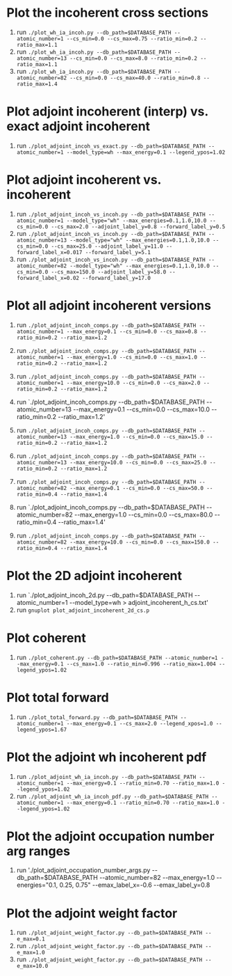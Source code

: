 # Plot the incoherent cross sections
1. run `./plot_wh_ia_incoh.py --db_path=$DATABASE_PATH --atomic_number=1 --cs_min=0.0 --cs_max=0.75 --ratio_min=0.2 --ratio_max=1.1`
2. run `./plot_wh_ia_incoh.py --db_path=$DATABASE_PATH --atomic_number=13 --cs_min=0.0 --cs_max=8.0 --ratio_min=0.2 --ratio_max=1.1`
3. run `./plot_wh_ia_incoh.py --db_path=$DATABASE_PATH --atomic_number=82 --cs_min=0.0 --cs_max=40.0 --ratio_min=0.8 --ratio_max=1.4`

# Plot adjoint incoherent (interp) vs. exact adjoint incoherent
1. run `./plot_adjoint_incoh_vs_exact.py --db_path=$DATABASE_PATH --atomic_number=1 --model_type=wh --max_energy=0.1 --legend_ypos=1.02`

# Plot adjoint incoherent vs. incoherent
1. run `./plot_adjoint_incoh_vs_incoh.py --db_path=$DATABASE_PATH --atomic_number=1 --model_type="wh" --max_energies=0.1,1.0,10.0 --cs_min=0.0 --cs_max=2.0 --adjoint_label_y=0.8 --forward_label_y=0.5`
2. run `./plot_adjoint_incoh_vs_incoh.py --db_path=$DATABASE_PATH --atomic_number=13 --model_type="wh" --max_energies=0.1,1.0,10.0 --cs_min=0.0 --cs_max=25.0 --adjoint_label_y=11.0 --forward_label_x=0.017 --forward_label_y=5.1`
3. run `./plot_adjoint_incoh_vs_incoh.py --db_path=$DATABASE_PATH --atomic_number=82 --model_type="wh" --max_energies=0.1,1.0,10.0 --cs_min=0.0 --cs_max=150.0 --adjoint_label_y=58.0 --forward_label_x=0.02 --forward_label_y=17.0`

# Plot all adjoint incoherent versions
1. run `./plot_adjoint_incoh_comps.py --db_path=$DATABASE_PATH --atomic_number=1 --max_energy=0.1 --cs_min=0.0 --cs_max=0.8 --ratio_min=0.2 --ratio_max=1.2`
2. run `./plot_adjoint_incoh_comps.py --db_path=$DATABASE_PATH --atomic_number=1 --max_energy=1.0 --cs_min=0.0 --cs_max=1.0 --ratio_min=0.2 --ratio_max=1.2`
3. run `./plot_adjoint_incoh_comps.py --db_path=$DATABASE_PATH --atomic_number=1 --max_energy=10.0 --cs_min=0.0 --cs_max=2.0 --ratio_min=0.2 --ratio_max=1.2`

4. run `./plot_adjoint_incoh_comps.py --db_path=$DATABASE_PATH --atomic_number=13 --max_energy=0.1 --cs_min=0.0 --cs_max=10.0 --ratio_min=0.2 --ratio_max=1.2'
5. run `./plot_adjoint_incoh_comps.py --db_path=$DATABASE_PATH --atomic_number=13 --max_energy=1.0 --cs_min=0.0 --cs_max=15.0 --ratio_min=0.2 --ratio_max=1.2`
6. run `./plot_adjoint_incoh_comps.py --db_path=$DATABASE_PATH --atomic_number=13 --max_energy=10.0 --cs_min=0.0 --cs_max=25.0 --ratio_min=0.2 --ratio_max=1.2`

7. run `./plot_adjoint_incoh_comps.py --db_path=$DATABASE_PATH --atomic_number=82 --max_energy=0.1 --cs_min=0.0 --cs_max=50.0 --ratio_min=0.4 --ratio_max=1.4`
8. run `./plot_adjoint_incoh_comps.py --db_path=$DATABASE_PATH --atomic_number=82 --max_energy=1.0 --cs_min=0.0 --cs_max=80.0 --ratio_min=0.4 --ratio_max=1.4'
9. run `./plot_adjoint_incoh_comps.py --db_path=$DATABASE_PATH --atomic_number=82 --max_energy=10.0 --cs_min=0.0 --cs_max=150.0 --ratio_min=0.4 --ratio_max=1.4`

# Plot the 2D adjoint incoherent
1. run `./plot_adjoint_incoh_2d.py --db_path=$DATABASE_PATH --atomic_number=1 --model_type=wh > adjoint_incoherent_h_cs.txt'
2. run `gnuplot plot_adjoint_incoherent_2d_cs.p`

# Plot coherent
1. run `./plot_coherent.py --db_path=$DATABASE_PATH --atomic_number=1 --max_energy=0.1 --cs_max=1.0 --ratio_min=0.996 --ratio_max=1.004 --legend_ypos=1.02`

# Plot total forward
1. run `./plot_total_forward.py --db_path=$DATABASE_PATH --atomic_number=1 --max_energy=0.1 --cs_max=2.0 --legend_xpos=1.0 --legend_ypos=1.67`

# Plot the adjoint wh incoherent pdf
1. run `./plot_adjoint_wh_ia_incoh.py --db_path=$DATABASE_PATH --atomic_number=1 --max_energy=0.1 --ratio_min=0.70 --ratio_max=1.0 --legend_ypos=1.02`
2. run `./plot_adjoint_wh_ia_incoh_pdf.py --db_path=$DATABASE_PATH --atomic_number=1 --max_energy=0.1 --ratio_min=0.70 --ratio_max=1.0 --legend_ypos=1.02`

# Plot the adjoint occupation number arg ranges
1. run './plot_adjoint_occupation_number_args.py --db_path=$DATABASE_PATH --atomic_number=82 --max_energy=1.0 --energies="0.1, 0.25, 0.75" --emax_label_x=-0.6 --emax_label_y=0.8

# Plot the adjoint weight factor
1. run `./plot_adjoint_weight_factor.py --db_path=$DATABASE_PATH --e_max=0.1`
2. run `./plot_adjoint_weight_factor.py --db_path=$DATABASE_PATH --e_max=1.0`
3. run `./plot_adjoint_weight_factor.py --db_path=$DATABASE_PATH --e_max=10.0`
